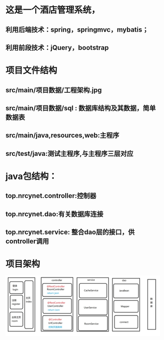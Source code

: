 # 这是一个酒店管理系统，
## 利用后端技术：spring，springmvc，mybatis；
## 利用前段技术：jQuery，bootstrap

# 项目文件结构
## src/main/项目数据/工程架构.jpg
## src/main/项目数据/sql : 数据库结构及其数据，简单数据表
## src/main/java,resources,web:主程序
## src/test/java:测试主程序,与主程序三层对应

# java包结构：
## top.nrcynet.controller:控制器
## top.nrcynet.dao:有关数据库连接
## top.nrcynet.service: 整合dao层的接口，供controller调用

# 项目架构
![这个一个项目架构图片](src/main/项目数据/工程框架.jpg)